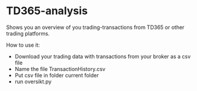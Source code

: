 # TD365-analysis
Shows you an overview of you trading-transactions from TD365 or other trading platforms.

How to use it:
- Download your trading data with transactions from your broker as a csv file
- Name the file TransactionHistory.csv
- Put csv file in folder current folder
- run oversikt.py

